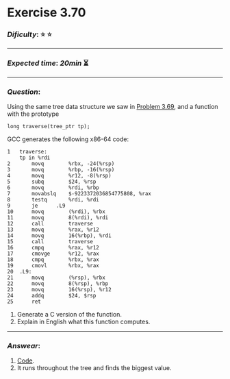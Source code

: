 Exercise 3.70
==============

### ***Dificulty***: :star: :star:

---

### ***Expected time***: ***20min*** :hourglass_flowing_sand:

---

### ***Question***:
Using the same tree data structure we saw in [Problem 3.69](../3.69/README.md), and a function with the prototype    

```
long traverse(tree_ptr tp);
```  

GCC generates the following x86-64 code:  

```
1	traverse:
	tp in %rdi
2		movq		%rbx, -24(%rsp)
3		movq		%rbp, -16(%rsp)
4		movq		%r12, -8(%rsp)
5		subq		$24, %rsp
6		movq		%rdi, %rbp
7		movabslq	$-9223372036854775808, %rax
8		testq		%rdi, %rdi
9		je		.L9
10		movq		(%rdi), %rbx
11		movq		8(%rdi), %rdi
12		call		traverse
13		movq		%rax, %r12
14		movq		16(%rbp), %rdi
15		call		traverse
16		cmpq		%rax, %r12
17		cmovge		%r12, %rax
18		cmpq		%rbx, %rax
19		cmovl		%rbx, %rax
20	.L9:
21		movq		(%rsp), %rbx
22		movq		8(%rsp), %rbp
23		movq		16(%rsp), %r12
24		addq		$24, $rsp
25		ret
```  

1. Generate a C version of the function.
2. Explain in English what this function computes.  

---  

### ***Answear***:  

1. [Code](./main.c).
2. It runs throughout the tree and finds the biggest value.

